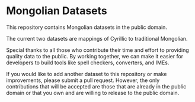 # Mongolian Datasets

This repository contains Mongolian datasets in the public domain. 

The current two datasets are mappings of Cyrillic to traditional Mongolian.

Special thanks to all those who contribute their time and effort to providing quality data to the public. By working together, we can make it easier for developers to build tools like spell checkers, converters, and IMEs.

If you would like to add another dataset to this repository or make improvements, please submit a pull request. However, the only contributions that will be accepted are those that are already in the public domain or that you own and are willing to release to the public domain.